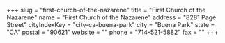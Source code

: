 +++
slug = "first-church-of-the-nazarene"
title = "First Church of the Nazarene"
name = "First Church of the Nazarene"
address = "8281 Page Street"
cityIndexKey = "city-ca-buena-park"
city = "Buena Park"
state = "CA"
postal = "90621"
website = ""
phone = "714-521-5882"
fax = ""
+++
